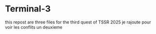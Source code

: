 # Terminal-3
this repost are three files for the third quest of TSSR 2025
je rajoute pour voir les conflits
un deuxieme
